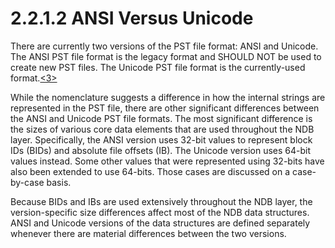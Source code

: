 <html dir="LTR" xmlns:mshelp="http://msdn.microsoft.com/mshelp" xmlns:ddue="http://ddue.schemas.microsoft.com/authoring/2003/5" xmlns:xlink="http://www.w3.org/1999/xlink" xmlns:tool="http://www.microsoft.com/tooltip">
    <head>
        <meta http-equiv="Content-Type" content="text/html; CHARSET=utf-8"></meta>
        <meta name="save" content="history"></meta>
        <title>2.2.1.2 ANSI Versus Unicode</title>
        <xml>
            <mshelp:toctitle title="2.2.1.2 ANSI Versus Unicode"></mshelp:toctitle>
            <mshelp:rltitle title="[MS-PST]: ANSI Versus Unicode"></mshelp:rltitle>
            <mshelp:keyword index="A" term="cdad232f-e7d9-41c1-9773-c7561b9cba04"></mshelp:keyword>
            <mshelp:attr name="DCSext.ContentType" value="open specification"></mshelp:attr>
            <mshelp:attr name="AssetID" value="cdad232f-e7d9-41c1-9773-c7561b9cba04"></mshelp:attr>
            <mshelp:attr name="TopicType" value="kbRef"></mshelp:attr>
            <mshelp:attr name="DCSext.Title" value="[MS-PST]: ANSI Versus Unicode" />
        </xml>
    </head>
    <body>
        <div id="header">
            <h1 class="heading">2.2.1.2 ANSI Versus Unicode</h1>
        </div>
        <div id="mainSection">
            <div id="mainBody">
                <div id="allHistory" class="saveHistory"></div>
                <div id="sectionSection0" class="section" name="collapseableSection">
                    

<p>There are currently two versions of the PST file format:
ANSI and Unicode. The ANSI PST file format is the legacy format and SHOULD NOT
be used to create new PST files. The Unicode PST file format is the
currently-used format.<a id="Appendix_A_Target_3"></a><a href="f040f8b2-f023-4ed9-94fd-de487da83ed5.md#Appendix_A_3" aria-label="Product behavior note 3">&lt;3&gt;</a></p>

<p>While the nomenclature suggests a difference in how the
internal strings are represented in the PST file, there are other significant
differences between the ANSI and Unicode PST file formats. The most significant
difference is the sizes of various core data elements that are used throughout
the NDB layer. Specifically, the ANSI version uses 32-bit values to represent
block IDs (BIDs) and absolute file offsets (IB). The Unicode version uses
64-bit values instead. Some other values that were represented using 32-bits
have also been extended to use 64-bits. Those cases are discussed on a
case-by-case basis.</p>

<p>Because BIDs and IBs are used extensively throughout the NDB
layer, the version-specific size differences affect most of the NDB data
structures. ANSI and Unicode versions of the data structures are defined
separately whenever there are material differences between the two versions.</p>
                </div>
            </div>
        </div>
    </body>
</html>